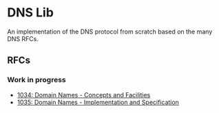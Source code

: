 # DNS Lib
An implementation of the DNS protocol from scratch based on the many DNS RFCs.

## RFCs
### Work in progress
- [1034: Domain Names - Concepts and Facilities](https://datatracker.ietf.org/doc/html/rfc1034)
- [1035: Domain Names - Implementation and Specification](https://datatracker.ietf.org/doc/html/rfc1035)

